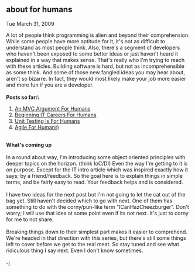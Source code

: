 
about for humans
----------------

Tue March 31, 2009

A lot of people think programming is alien and beyond their
comprehension. While some people have more aptitude for it, it's not as
difficult to understand as most people think. Also, there's a segment of
developers who haven't been exposed to some better ideas or just haven't
heard it explained in a way that makes sense. That's really who I'm
trying to reach with these articles. Building software is hard, but not
as incomprehensible as some think. And some of those new fangled ideas
you may hear about, aren't so bizarre. In fact, they would most likely
make your job more easier and more fun if you are a developer.\
\
**Posts so far:**\

1.  [An MVC Argument For Humans](/blog/post/MVC-Rave.aspx)
2.  [Beginning IT Careers For
    Humans](/blog/post/Beginning-IT-careers-for-humans.aspx)
3.  [Unit Testing Is For
    Humans](/blog/post/Unit-Testing-is-for-humans.aspx)
4.  [Agile For Humans](/blog/post/Agile-For-Humans.aspx)\

\
**What's coming up**\
\
In a round about way, I'm introducing some object oriented principles
with deeper topics on the horizon. (think IoC/DI) Even the way I'm
getting to it is on purpose. Except for the IT intro article which was
inspired exactly how it says; by a friend/feedback. So the goal here is
to explain things in simple terms, and be fairly easy to read. Your
feedback helps and is considered.\
\
I have two ideas for the next post but I'm not going to let the cat out
of the bag yet. Still haven't decided which to go with next. One of them
has something to do with the corny/pun-like term "ICanHazCheezburger".
Don't worry; I will use that idea at some point even if its not next.
It's just to corny for me to not share.\
\
Breaking things down to their simplest part makes it easier to
comprehend. We're headed in that direction with this series, but there's
still some things left to cover before we get to the real meat. So stay
tuned and see what ridiculous thing I say next. Even I don't know
sometimes.\
\
-j
